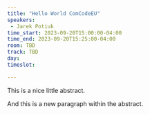 ```yaml
---
title: "Hello World ComCodeEU"
speakers:
 - Jarek Potiuk
time_start: 2023-09-20T15:00:00-04:00
time_end: 2023-09-20T15:25:00-04:00
room: TBD
track: TBD
day: 
timeslot: 

---
```


This is a nice little abstract.

And this is a new paragraph within the abstract.